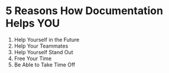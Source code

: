 # 5 Reasons How Documentation Helps YOU
1. Help Yourself in the Future
1. Help Your Teammates
1. Help Yourself Stand Out
1. Free Your Time
1. Be Able to Take Time Off
